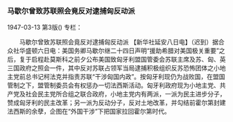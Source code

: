 ### 马歇尔曾致苏联照会竟反对逮捕匈反动派

1947-03-13
第3版()
专栏：

　　马歇尔曾致苏联照会竟反对逮捕匈反动派
    【新华社延安八日电】（迟到）据合众社华盛顿六日电：美国务卿马歇尔继二十四日声明“援助希腊对美国极关重要”之后，复于启程赴莫斯科之前夕公布美国致匈牙利盟国管委会苏联主席及苏、匈、英三国政府之照会一件，其中反对苏联占领军当局逮捕积极组织反苏恐怖团体之小地主党前总书记柯法克并指责苏联“干涉匈国内政”。按匈牙利现仍为战败国，在盟国管制之下，盟管制委员会有权惩办一切法西斯活动。匈牙利政府现为小地主党、共产党及社会民主党所合组之联合政府，小地主党内有两派，一派为民主进步分子，赞成匈牙利的民主改革；另一派为反动分子，反对土地改革，并勾结前霍尔第封建法西斯的余孽，企图在“外国干涉”下把国家拉回霍尔第时代。
